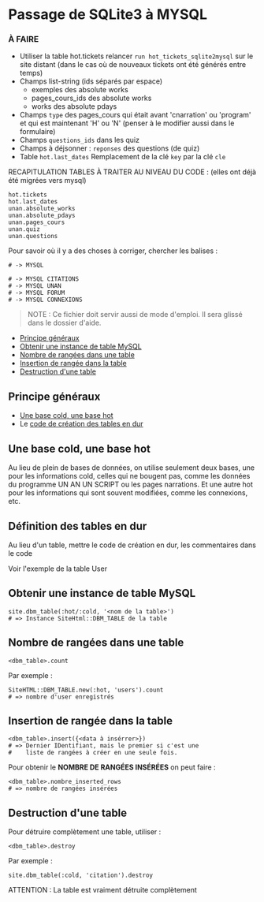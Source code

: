# Passage de SQLite3 à MYSQL

### À FAIRE

* Utiliser la table hot.tickets
  relancer `run hot_tickets_sqlite2mysql` sur le site
  distant (dans le cas où de nouveaux tickets ont été
  générés entre temps)
* Champs list-string (ids séparés par espace)
  - exemples des absolute works
  - pages_cours_ids des absolute works
  - works des absolute pdays
* Champs `type` des pages_cours qui était avant 'cnarration'
  ou 'program' et qui est maintenant 'H' ou 'N' (penser à le modifier
    aussi dans le formulaire)
* Champs `questions_ids` dans les quiz
* Champs à déjsonner :
  `reponses` des questions (de quiz)
* Table `hot.last_dates`
  Remplacement de la clé `key` par la clé `cle`

RECAPITULATION TABLES À TRAITER AU NIVEAU DU CODE :
(elles ont déjà été migrées vers mysql)

    hot.tickets
    hot.last_dates
    unan.absolute_works
    unan.absolute_pdays
    unan.pages_cours
    unan.quiz
    unan.questions



Pour savoir où il y a des choses à corriger, chercher les
balises :


    # -> MYSQL

    # -> MYSQL CITATIONS
    # -> MYSQL UNAN
    # -> MYSQL FORUM
    # -> MYSQL CONNEXIONS

> NOTE : Ce fichier doit servir aussi de mode d'emploi. Il sera glissé dans le dossier d'aide.

* [Principe généraux](#principesgeneraux)
* [Obtenir une instance de table MySQL](#obtenirinstancetablemysql)
* [Nombre de rangées dans une table](#nombrerangeesdanstable)
* [Insertion de rangée dans la table](#insertionderangeesdanslatable)
* [Destruction d'une table](#destructiondunetable)

<a name='principesgeneraux'></a>

## Principe généraux

* [Une base cold, une base hot](#uneuniquebaseforcoldandanohterforhot)
* Le [code de création des tables en dur](#definitiondestablesendur)

<a name='uneuniquebaseforcoldandanohterforhot'></a>

## Une base cold, une base hot

Au lieu de plein de bases de données, on utilise seulement deux bases, une pour les informations cold, celles qui ne bougent pas, comme les données du programme UN AN UN SCRIPT ou les pages narrations. Et une autre hot pour les informations qui sont souvent modifiées, comme les connexions, etc.


<a name='definitiondestablesendur'></a>

## Définition des tables en dur

Au lieu d'un table, mettre le code de création en dur, les commentaires dans le code

Voir l'exemple de la table User

<a name='obtenirinstancetablemysql'></a>

## Obtenir une instance de table MySQL

    site.dbm_table(:hot/:cold, '<nom de la table>')
    # => Instance SiteHtml::DBM_TABLE de la table

<a name='nombrerangeesdanstable'></a>

## Nombre de rangées dans une table

    <dbm_table>.count

Par exemple :

    SiteHTML::DBM_TABLE.new(:hot, 'users').count
    # => nombre d'user enregistrés


<a name='insertionderangeesdanslatable'></a>

## Insertion de rangée dans la table

    <dbm_table>.insert({<data à insérrer>})
    # => Dernier IDentifiant, mais le premier si c'est une
    #    liste de rangées à créer en une seule fois.

Pour obtenir le **NOMBRE DE RANGÉES INSÉRÉES** on peut faire :

    <dbm_table>.nombre_inserted_rows
    # => nombre de rangées insérées


<a name='destructiondunetable'></a>

## Destruction d'une table

Pour détruire complètement une table, utiliser :

    <dbm_table>.destroy

Par exemple :

    site.dbm_table(:cold, 'citation').destroy

ATTENTION : La table est vraiment détruite complètement
